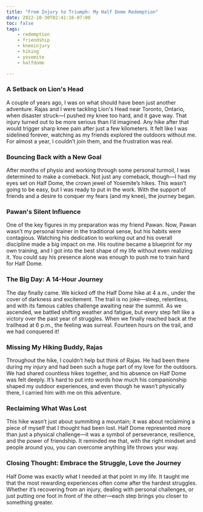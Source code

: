 ```yaml
---
title: "From Injury to Triumph: My Half Dome Redemption"
date: 2022-10-30T02:41:16-07:00
toc: false
tags:
    - redemption
    - friendship
    - kneeinjury
    - hiking
    - yosemite
    - halfdome

---
```


### A Setback on Lion's Head
A couple of years ago, I was on what should have been just another adventure. Rajas and I were tackling Lion's Head near Toronto, Ontario, when disaster struck—I pushed my knee too hard, and it gave way. That injury turned out to be more serious than I’d imagined. Any hike after that would trigger sharp knee pain after just a few kilometers. It felt like I was sidelined forever, watching as my friends explored the outdoors without me. For almost a year, I couldn’t join them, and the frustration was real.

### Bouncing Back with a New Goal
After months of physio and working through some personal turmoil, I was determined to make a comeback. Not just any comeback, though—I had my eyes set on Half Dome, the crown jewel of Yosemite’s hikes. This wasn’t going to be easy, but I was ready to put in the work. With the support of friends and a desire to conquer my fears (and my knee), the journey began.

### Pawan's Silent Influence
One of the key figures in my preparation was my friend Pawan. Now, Pawan wasn’t my personal trainer in the traditional sense, but his habits were contagious. Watching his dedication to working out and his overall discipline made a big impact on me. His routine became a blueprint for my own training, and I got into the best shape of my life without even realizing it. You could say his presence alone was enough to push me to train hard for Half Dome.

### The Big Day: A 14-Hour Journey
The day finally came. We kicked off the Half Dome hike at 4 a.m., under the cover of darkness and excitement. The trail is no joke—steep, relentless, and with its famous cables challenge awaiting near the summit. As we ascended, we battled shifting weather and fatigue, but every step felt like a victory over the past year of struggles. When we finally reached back at the trailhead at 6 p.m., the feeling was surreal. Fourteen hours on the trail, and we had conquered it!

### Missing My Hiking Buddy, Rajas
Throughout the hike, I couldn’t help but think of Rajas. He had been there during my injury and had been such a huge part of my love for the outdoors. We had shared countless hikes together, and his absence on Half Dome was felt deeply. It’s hard to put into words how much his companionship shaped my outdoor experiences, and even though he wasn’t physically there, I carried him with me on this adventure.

### Reclaiming What Was Lost
This hike wasn’t just about summiting a mountain; it was about reclaiming a piece of myself that I thought had been lost. Half Dome represented more than just a physical challenge—it was a symbol of perseverance, resilience, and the power of friendship. It reminded me that, with the right mindset and people around you, you can overcome anything life throws your way.

### Closing Thought: Embrace the Struggle, Love the Journey
Half Dome was exactly what I needed at that point in my life. It taught me that the most rewarding experiences often come after the hardest struggles. Whether it’s recovering from an injury, dealing with personal challenges, or just putting one foot in front of the other—each step brings you closer to something greater.

